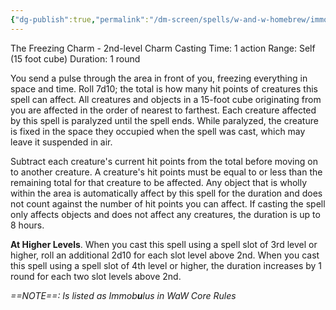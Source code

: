 ```yaml
---
{"dg-publish":true,"permalink":"/dm-screen/spells/w-and-w-homebrew/immobulus/"}
---
```


The Freezing Charm - 2nd-level Charm 
Casting Time: 1 action 
Range: Self (15 foot cube) 
Duration: 1 round 

You send a pulse through the area in front of you, freezing everything in space and time. Roll 7d10; the total is how many hit points of creatures this spell can affect. All creatures and objects in a 15-foot cube originating from you are affected in the order of nearest to farthest. Each creature affected by this spell is paralyzed until the spell ends. While paralyzed, the creature is fixed in the space they occupied when the spell was cast, which may leave it suspended in air.

Subtract each creature's current hit points from the total before moving on to another creature. A creature's hit points must be equal to or less than the remaining total for that creature to be affected. Any object that is wholly within the area is automatically affect by this spell for the duration and does not count against the number of hit points you can affect. If casting the spell only affects objects and does not affect any creatures, the duration is up to 8 hours. 

**At Higher Levels**. When you cast this spell using a spell slot of 3rd level or higher, roll an additional 2d10 for each slot level above 2nd. When you cast this spell using a spell slot of 4th level or higher, the duration increases by 1 round for each two slot levels above 2nd.

*==NOTE==: Is listed as Immob**u**lus in WaW Core Rules*

